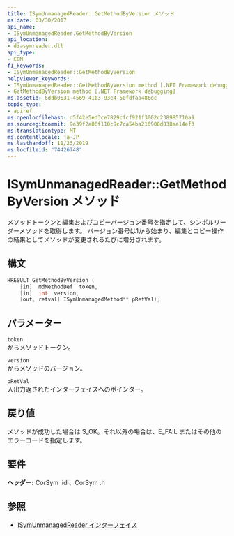 ```yaml
---
title: ISymUnmanagedReader::GetMethodByVersion メソッド
ms.date: 03/30/2017
api_name:
- ISymUnmanagedReader.GetMethodByVersion
api_location:
- diasymreader.dll
api_type:
- COM
f1_keywords:
- ISymUnmanagedReader::GetMethodByVersion
helpviewer_keywords:
- ISymUnmanagedReader::GetMethodByVersion method [.NET Framework debugging]
- GetMethodByVersion method [.NET Framework debugging]
ms.assetid: 6ddb0631-4569-41b3-93e4-50fdfaa486dc
topic_type:
- apiref
ms.openlocfilehash: d5f42e5ed3ce7829cfcf921f3002c238985710a9
ms.sourcegitcommit: 9a39f2a06f110c9c7ca54ba216900d038aa14ef3
ms.translationtype: MT
ms.contentlocale: ja-JP
ms.lasthandoff: 11/23/2019
ms.locfileid: "74426748"
---
```

# <a name="isymunmanagedreadergetmethodbyversion-method"></a>ISymUnmanagedReader::GetMethodByVersion メソッド
メソッドトークンと編集およびコピーバージョン番号を指定して、シンボルリーダーメソッドを取得します。 バージョン番号は1から始まり、編集とコピー操作の結果としてメソッドが変更されるたびに増分されます。  
  
## <a name="syntax"></a>構文  
  
```cpp  
HRESULT GetMethodByVersion (  
    [in]  mdMethodDef  token,  
    [in]  int  version,  
    [out, retval] ISymUnmanagedMethod** pRetVal);  
```  
  
## <a name="parameters"></a>パラメーター  
 `token`  
 からメソッドトークン。  
  
 `version`  
 からメソッドのバージョン。  
  
 `pRetVal`  
 入出力返されたインターフェイスへのポインター。  
  
## <a name="return-value"></a>戻り値  
 メソッドが成功した場合は S_OK。それ以外の場合は、E_FAIL またはその他のエラーコードを指定します。  
  
## <a name="requirements"></a>要件  
 **ヘッダー:** CorSym .idl、CorSym .h  
  
## <a name="see-also"></a>参照

- [ISymUnmanagedReader インターフェイス](../../../../docs/framework/unmanaged-api/diagnostics/isymunmanagedreader-interface.md)
